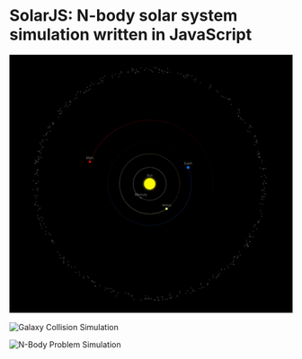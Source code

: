 # SolarJS: N-body solar system simulation written in JavaScript

![Solar System Simulation](img/solar-system.gif)

![Galaxy Collision Simulation](img/galaxy-collision.gif)

![N-Body Problem Simulation](img/n-body-universe.gif)
